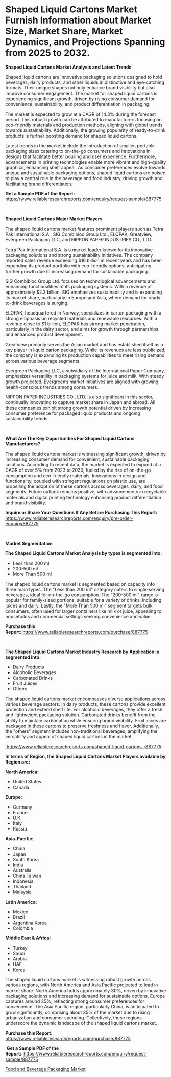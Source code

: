 <p><h1>Shaped Liquid Cartons Market Furnish Information about Market Size, Market Share, Market Dynamics, and Projections Spanning from 2025 to 2032.</h1></p><p><strong>Shaped Liquid Cartons Market Analysis and Latest Trends</strong></p>
<p><p>Shaped liquid cartons are innovative packaging solutions designed to hold beverages, dairy products, and other liquids in distinctive and eye-catching formats. Their unique shapes not only enhance brand visibility but also improve consumer engagement. The market for shaped liquid cartons is experiencing significant growth, driven by rising consumer demand for convenience, sustainability, and product differentiation in packaging.</p><p>The market is expected to grow at a CAGR of 14.3% during the forecast period. This robust growth can be attributed to manufacturers focusing on eco-friendly materials and production methods, aligning with global trends towards sustainability. Additionally, the growing popularity of ready-to-drink products is further boosting demand for shaped liquid cartons.</p><p>Latest trends in the market include the introduction of smaller, portable packaging sizes catering to on-the-go consumers and innovations in designs that facilitate better pouring and user experience. Furthermore, advancements in printing technologies enable more vibrant and high-quality graphics, enhancing shelf appeal. As consumer preferences evolve towards unique and sustainable packaging options, shaped liquid cartons are poised to play a central role in the beverage and food industry, driving growth and facilitating brand differentiation.</p></p>
<p><strong>Get a Sample PDF of the Report:&nbsp;</strong> <a href="https://www.reliableresearchreports.com/enquiry/request-sample/887775?utm_campaign=2030&utm_medium=2&utm_source=Github&utm_content=ia&utm_term=08032025&utm_id=shaped-liquid-cartons">https://www.reliableresearchreports.com/enquiry/request-sample/887775</a></p>
<p>&nbsp;</p>
<p><strong>Shaped Liquid Cartons Major Market Players</strong></p>
<p><p>The shaped liquid cartons market features prominent players such as Tetra Pak International S.A., SIG Combibloc Group Ltd., ELOPAK, Greatview, Evergreen Packaging LLC, and NIPPON PAPER INDUSTRIES CO., LTD. </p><p>Tetra Pak International S.A. is a market leader known for its innovative packaging solutions and strong sustainability initiatives. The company reported sales revenue exceeding $16 billion in recent years and has been expanding its product portfolio with eco-friendly options, anticipating further growth due to increasing demand for sustainable packaging.</p><p>SIG Combibloc Group Ltd. focuses on technological advancements and enhancing functionalities of its packaging systems. With a revenue of approximately $2.3 billion, SIG emphasizes sustainability and is expanding its market share, particularly in Europe and Asia, where demand for ready-to-drink beverages is surging.</p><p>ELOPAK, headquartered in Norway, specializes in carton packaging with a strong emphasis on recycled materials and renewable resources. With a revenue close to $1 billion, ELOPAK has strong market penetration, particularly in the dairy sector, and aims for growth through partnerships and enhanced product development.</p><p>Greatview primarily serves the Asian market and has established itself as a key player in liquid carton packaging. While its revenues are less publicized, the company is expanding its production capabilities to meet rising demand across various beverage segments.</p><p>Evergreen Packaging LLC, a subsidiary of the International Paper Company, emphasizes versatility in packaging systems for juice and milk. With steady growth projected, Evergreen’s market initiatives are aligned with growing health-conscious trends among consumers.</p><p>NIPPON PAPER INDUSTRIES CO., LTD. is also significant in this sector, continually innovating to capture market share in Japan and abroad. All these companies exhibit strong growth potential driven by increasing consumer preference for packaged liquid products and ongoing sustainability trends.</p></p>
<p>&nbsp;</p>
<p><strong>What Are The Key Opportunities For Shaped Liquid Cartons Manufacturers?</strong></p>
<p><p>The shaped liquid cartons market is witnessing significant growth, driven by increasing consumer demand for convenient, sustainable packaging solutions. According to recent data, the market is expected to expand at a CAGR of over 5% from 2023 to 2030, fueled by the rise of on-the-go consumption and eco-friendly materials. Innovations in design and functionality, coupled with stringent regulations on plastic use, are propelling the adoption of these cartons across beverages, dairy, and food segments. Future outlook remains positive, with advancements in recyclable materials and digital printing technology enhancing product differentiation and brand visibility.</p></p>
<p><strong>Inquire or Share Your Questions If Any Before Purchasing This Report:</strong> <a href="https://www.reliableresearchreports.com/enquiry/pre-order-enquiry/887775?utm_campaign=2030&utm_medium=2&utm_source=Github&utm_content=ia&utm_term=08032025&utm_id=shaped-liquid-cartons">https://www.reliableresearchreports.com/enquiry/pre-order-enquiry/887775</a></p>
<p>&nbsp;</p>
<p><strong>Market Segmentation</strong></p>
<p><strong>The Shaped Liquid Cartons Market Analysis by types is segmented into:</strong></p>
<p><ul><li>Less than 200 ml</li><li>200-500 ml</li><li>More Than 500 ml</li></ul></p>
<p><p>The shaped liquid cartons market is segmented based on capacity into three main types. The "Less than 200 ml" category caters to single-serving beverages, ideal for on-the-go consumption. The "200-500 ml" range is popular for family-sized portions, suitable for a variety of drinks, including juices and dairy. Lastly, the "More Than 500 ml" segment targets bulk consumers, often used for larger containers like milk or juice, appealing to households and commercial settings seeking convenience and value.</p></p>
<p><strong>Purchase this Report:&nbsp;</strong><a href="https://www.reliableresearchreports.com/purchase/887775?utm_campaign=2030&utm_medium=2&utm_source=Github&utm_content=ia&utm_term=08032025&utm_id=shaped-liquid-cartons">https://www.reliableresearchreports.com/purchase/887775</a></p>
<p>&nbsp;</p>
<p><strong>The Shaped Liquid Cartons Market Industry Research by Application is segmented into:</strong></p>
<p><ul><li>Dairy Products</li><li>Alcoholic Beverages</li><li>Carbonated Drinks</li><li>Fruit Juices</li><li>Others</li></ul></p>
<p><p>The shaped liquid cartons market encompasses diverse applications across various beverage sectors. In dairy products, these cartons provide excellent protection and extend shelf life. For alcoholic beverages, they offer a fresh and lightweight packaging solution. Carbonated drinks benefit from the ability to maintain carbonation while ensuring brand visibility. Fruit juices are packaged in these cartons to preserve freshness and flavor. Additionally, the "others" segment includes non-traditional beverages, amplifying the versatility and appeal of shaped liquid cartons in the market.</p></p>
<p><a href="https://www.reliableresearchreports.com/shaped-liquid-cartons-r887775?utm_campaign=2030&utm_medium=2&utm_source=Github&utm_content=ia&utm_term=08032025&utm_id=shaped-liquid-cartons">&nbsp;https://www.reliableresearchreports.com/shaped-liquid-cartons-r887775</a></p>
<p><strong>In terms of Region, the Shaped Liquid Cartons Market Players available by Region are:</strong></p>
<p>
    <p> <strong> North America: </strong>
        <ul>
            <li>United States</li>
            <li>Canada</li>
        </ul>
        </p> 
    <p> <strong> Europe: </strong>
        <ul>
            <li>Germany</li>
            <li>France</li>
            <li>U.K.</li>
            <li>Italy</li>
            <li>Russia</li>
        </ul>
        </p> 
    <p> <strong> Asia-Pacific: </strong>
        <ul>
            <li>China</li>
            <li>Japan</li>
            <li>South Korea</li>
            <li>India</li>
            <li>Australia</li>
            <li>China Taiwan</li>
            <li>Indonesia</li>
            <li>Thailand</li>
            <li>Malaysia</li>
        </ul>
        </p> 
    <p> <strong> Latin America: </strong>
        <ul>
            <li>Mexico</li>
            <li>Brazil</li>
            <li>Argentina Korea</li>
            <li>Colombia</li>
        </ul>
        </p> 
    <p> <strong> Middle East & Africa: </strong>
        <ul>
            <li>Turkey</li>
            <li>Saudi</li>
            <li>Arabia</li>
            <li>UAE</li>
            <li>Korea</li>
        </ul>
    </p>
    </p>
<p><p>The shaped liquid cartons market is witnessing robust growth across various regions, with North America and Asia Pacific projected to lead in market share. North America holds approximately 30%, driven by innovative packaging solutions and increasing demand for sustainable options. Europe captures around 25%, reflecting strong consumer preferences for convenience. The Asia Pacific region, particularly China, is anticipated to grow significantly, comprising about 35% of the market due to rising urbanization and consumer spending. Collectively, these regions underscore the dynamic landscape of the shaped liquid cartons market.</p></p>
<p><strong>Purchase this Report: </strong><a href="https://www.reliableresearchreports.com/purchase/887775?utm_campaign=2030&utm_medium=2&utm_source=Github&utm_content=ia&utm_term=08032025&utm_id=shaped-liquid-cartons">https://www.reliableresearchreports.com/purchase/887775</a></p>
<p>&nbsp;<strong>Get a Sample PDF of the Report:&nbsp;&nbsp;</strong><a href="https://www.reliableresearchreports.com/enquiry/request-sample/887775?utm_campaign=2030&utm_medium=2&utm_source=Github&utm_content=ia&utm_term=08032025&utm_id=shaped-liquid-cartons">https://www.reliableresearchreports.com/enquiry/request-sample/887775</a></p>
<p><strong></strong></p>
<p><p><a href="https://github.com/angelajermaine/Market-Research-Report-List-6/blob/main/food-and-beverage-packaging-market.md?utm_campaign=2030&utm_medium=2&utm_source=Github&utm_content=ia&utm_term=08032025&utm_id=shaped-liquid-cartons">Food and Beverage Packaging Market</a></p></p>